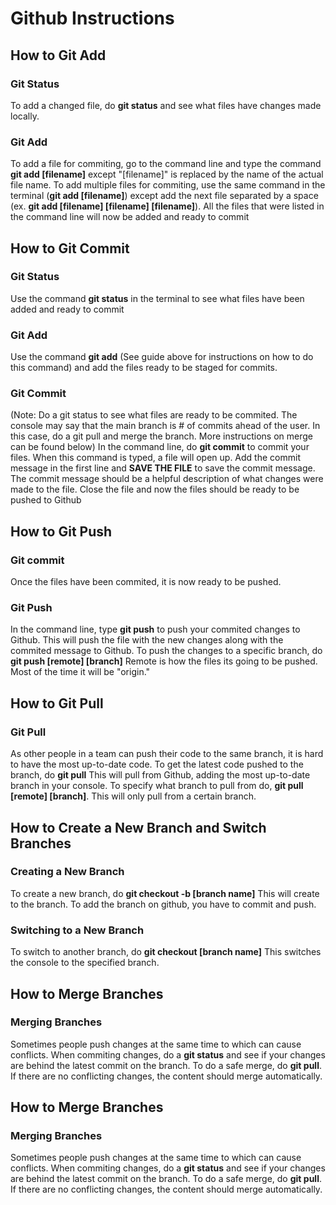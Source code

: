 # Github Instructions

## How to Git Add
### Git Status
To add a changed file, do **git status** and see what files have changes made locally.
### Git Add
To add a file for commiting, go to the command line and type the command **git add [filename]** except "[filename]" is replaced by the name of the actual file name.
To add multiple files for commiting, use the same command in the terminal (**git add [filename]**) except add the next file separated by a space (ex. **git add [filename] [filename] [filename]**).
All the files that were listed in the command line will now be added and ready to commit
## How to Git Commit
### Git Status
Use the command **git status** in the terminal to see what files have been added and ready to commit
### Git Add
Use the command **git add** (See guide above for instructions on how to do this command) and add the files ready to be staged for commits.
### Git Commit
(Note: Do a git status to see what files are ready to be commited. The console may say that the main branch is # of commits ahead of the user. In this case, do a git pull and merge the branch. More instructions on merge can be found below)
In the command line, do **git commit** to commit your files. When this command is typed, a file will open up. Add the commit message in the first line and **SAVE THE FILE** to save the commit message. The commit message should be a helpful description of what changes were made to the file. Close the file and now the files should be ready to be pushed to Github
## How to Git Push
### Git commit
Once the files have been commited, it is now ready to be pushed.
### Git Push
In the command line, type **git push** to push your commited changes to Github. This will push the file with the new changes along with the commited message to Github. To push the changes to a specific branch, do **git push [remote] [branch]** Remote is how the files its going to be pushed. Most of the time it will be "origin."
## How to Git Pull
### Git Pull
As other people in a team can push their code to the same branch, it is hard to have the most up-to-date code. To get the latest code pushed to the branch, do **git pull** This will pull from Github, adding the most up-to-date branch in your console. To specify what branch to pull from do, **git pull [remote] [branch]**. This will only pull from a certain branch.
## How to Create a New Branch and Switch Branches
### Creating a New Branch
To create a new branch, do **git checkout -b [branch name]** This will create to the branch. To add the branch on github, you have to commit and push.
### Switching to a New Branch
To switch to another branch, do **git checkout [branch name]** This switches the console to the specified branch.
## How to Merge Branches
### Merging Branches
Sometimes people push changes at the same time to which can cause conflicts. When commiting changes, do a **git status** and see if your changes are behind the latest commit on the branch. To do a safe merge, do **git pull**. If there are no conflicting changes, the content should merge automatically.
## How to Merge Branches
### Merging Branches
Sometimes people push changes at the same time to which can cause conflicts. When commiting changes, do a **git status** and see if your changes are behind the latest commit on the branch. To do a safe merge, do **git pull**. If there are no conflicting changes, the content should merge automatically.
